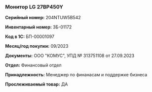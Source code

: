 ### Монитор LG 27BP450Y </br>

**Серийный номер:** 204NTUW5B542 </br>

**Инвентарный номер:** ЗБ-01172 </br>

**Код в 1С:** БП-00001097 </br>

**Месяц/год покупки:** 09/2023 </br>

**Документы:** ООО "КОМУС", УПД № 313751108 от 27.09.2023  </br>

**Отдел:** Финансовый отдел </br>

**Принадлежность:** Менеджер по финанасам и поддержке бизнеса </br>

**Прослеживаемый товар:** ДА 
